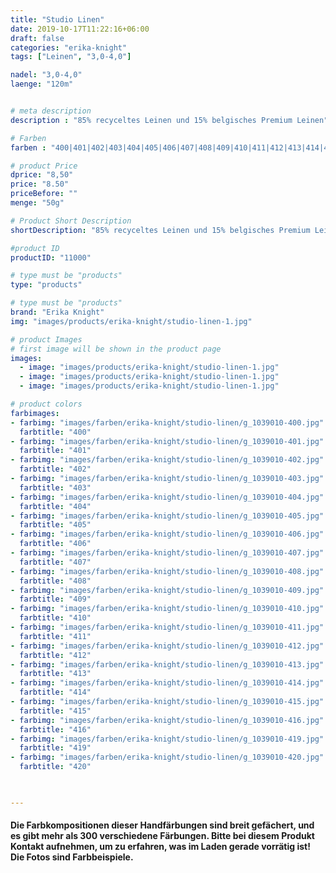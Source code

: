 ```yaml
---
title: "Studio Linen"
date: 2019-10-17T11:22:16+06:00
draft: false
categories: "erika-knight"
tags: ["Leinen", "3,0-4,0"]

nadel: "3,0-4,0" 
laenge: "120m"	


# meta description
description : "85% recyceltes Leinen und 15% belgisches Premium Leinen"

# Farben
farben : "400|401|402|403|404|405|406|407|408|409|410|411|412|413|414|415|416|419|420|"

# product Price
dprice: "8,50"
price: "8.50"
priceBefore: ""
menge: "50g"

# Product Short Description
shortDescription: "85% recyceltes Leinen und 15% belgisches Premium Leinen, toller Griff."

#product ID
productID: "11000"

# type must be "products"
type: "products"

# type must be "products"
brand: "Erika Knight"
img: "images/products/erika-knight/studio-linen-1.jpg"   

# product Images
# first image will be shown in the product page
images:
  - image: "images/products/erika-knight/studio-linen-1.jpg"
  - image: "images/products/erika-knight/studio-linen-1.jpg"
  - image: "images/products/erika-knight/studio-linen-1.jpg" 

# product colors
farbimages:
- farbimg: "images/farben/erika-knight/studio-linen/g_1039010-400.jpg"	
  farbtitle: "400"
- farbimg: "images/farben/erika-knight/studio-linen/g_1039010-401.jpg"	
  farbtitle: "401"
- farbimg: "images/farben/erika-knight/studio-linen/g_1039010-402.jpg"	
  farbtitle: "402"
- farbimg: "images/farben/erika-knight/studio-linen/g_1039010-403.jpg"	
  farbtitle: "403"
- farbimg: "images/farben/erika-knight/studio-linen/g_1039010-404.jpg"	
  farbtitle: "404"
- farbimg: "images/farben/erika-knight/studio-linen/g_1039010-405.jpg"	
  farbtitle: "405"
- farbimg: "images/farben/erika-knight/studio-linen/g_1039010-406.jpg"	
  farbtitle: "406"
- farbimg: "images/farben/erika-knight/studio-linen/g_1039010-407.jpg"	
  farbtitle: "407"
- farbimg: "images/farben/erika-knight/studio-linen/g_1039010-408.jpg"	
  farbtitle: "408"
- farbimg: "images/farben/erika-knight/studio-linen/g_1039010-409.jpg"	
  farbtitle: "409"
- farbimg: "images/farben/erika-knight/studio-linen/g_1039010-410.jpg"	
  farbtitle: "410"
- farbimg: "images/farben/erika-knight/studio-linen/g_1039010-411.jpg"	
  farbtitle: "411"
- farbimg: "images/farben/erika-knight/studio-linen/g_1039010-412.jpg"	
  farbtitle: "412"
- farbimg: "images/farben/erika-knight/studio-linen/g_1039010-413.jpg"	
  farbtitle: "413"
- farbimg: "images/farben/erika-knight/studio-linen/g_1039010-414.jpg"	
  farbtitle: "414"
- farbimg: "images/farben/erika-knight/studio-linen/g_1039010-415.jpg"	
  farbtitle: "415"
- farbimg: "images/farben/erika-knight/studio-linen/g_1039010-416.jpg"	
  farbtitle: "416"
- farbimg: "images/farben/erika-knight/studio-linen/g_1039010-419.jpg"	
  farbtitle: "419"
- farbimg: "images/farben/erika-knight/studio-linen/g_1039010-420.jpg"	
  farbtitle: "420"
  


---
```


#### Die Farbkompositionen dieser Handfärbungen sind breit gefächert, und es gibt mehr als 300 verschiedene Färbungen. Bitte bei diesem Produkt Kontakt aufnehmen, um zu erfahren, was im Laden gerade vorrätig ist! Die Fotos sind Farbbeispiele.
